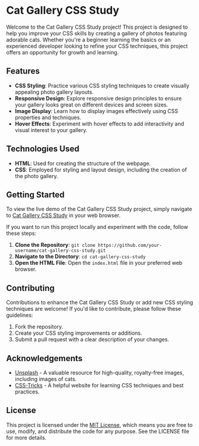 # Cat Gallery CSS Study

Welcome to the Cat Gallery CSS Study project! This project is designed to help you improve your CSS skills by creating a gallery of photos featuring adorable cats. Whether you're a beginner learning the basics or an experienced developer looking to refine your CSS techniques, this project offers an opportunity for growth and learning.

## Features

- **CSS Styling**: Practice various CSS styling techniques to create visually appealing photo gallery layouts.
- **Responsive Design**: Explore responsive design principles to ensure your gallery looks great on different devices and screen sizes.
- **Image Display**: Learn how to display images effectively using CSS properties and techniques.
- **Hover Effects**: Experiment with hover effects to add interactivity and visual interest to your gallery.

## Technologies Used

- **HTML**: Used for creating the structure of the webpage.
- **CSS**: Employed for styling and layout design, including the creation of the photo gallery.

## Getting Started

To view the live demo of the Cat Gallery CSS Study project, simply navigate to [Cat Gallery CSS Study](https://your-username.github.io/cat-gallery-css-study) in your web browser.

If you want to run this project locally and experiment with the code, follow these steps:

1. **Clone the Repository**: `git clone https://github.com/your-username/cat-gallery-css-study.git`
2. **Navigate to the Directory**: `cd cat-gallery-css-study`
3. **Open the HTML File**: Open the `index.html` file in your preferred web browser.

## Contributing

Contributions to enhance the Cat Gallery CSS Study or add new CSS styling techniques are welcome! If you'd like to contribute, please follow these guidelines:

1. Fork the repository.
2. Create your CSS styling improvements or additions.
3. Submit a pull request with a clear description of your changes.

## Acknowledgements

- [Unsplash](https://unsplash.com/) - A valuable resource for high-quality, royalty-free images, including images of cats.
- [CSS-Tricks](https://css-tricks.com/) - A helpful website for learning CSS techniques and best practices.

## License

This project is licensed under the [MIT License](LICENSE), which means you are free to use, modify, and distribute the code for any purpose. See the LICENSE file for more details.
